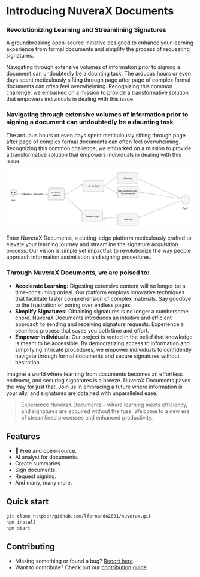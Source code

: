# Introducing NuveraX Documents
### Revolutionizing Learning and Streamlining Signatures

A groundbreaking open-source initiative designed to enhance your learning experience from formal documents and simplify the process of requesting signatures.

Navigating through extensive volumes of information prior to signing a document can undoubtedly be a daunting task. The arduous hours or even days spent meticulously sifting through page after page of complex formal documents can often feel overwhelming. Recognizing this common challenge, we embarked on a mission to provide a transformative solution that empowers individuals in dealing with this issue.

### Navigating through extensive volumes of information prior to signing a document can undoubtedly be a daunting task

The arduous hours or even days spent meticulously sifting through page after page of complex formal documents can often feel overwhelming. Recognizing this common challenge, we embarked on a mission to provide a transformative solution that empowers individuals in dealing with this issue.

![Diagram](./docs/assets/img1.png)

Enter NuveraX Documents, a cutting-edge platform meticulously crafted to elevate your learning journey and streamline the signature acquisition process. Our vision is simple yet impactful: to revolutionize the way people approach information assimilation and signing procedures.

### Through NuveraX Documents, we are poised to:

- **Accelerate Learning:** Digesting extensive content will no longer be a time-consuming ordeal. Our platform employs innovative techniques that facilitate faster comprehension of complex materials. Say goodbye to the frustration of poring over endless pages.
- **Simplify Signatures:** Obtaining signatures is no longer a cumbersome chore. NuveraX Documents introduces an intuitive and efficient approach to sending and receiving signature requests. Experience a seamless process that saves you both time and effort.
- **Empower Individuals:** Our project is rooted in the belief that knowledge is meant to be accessible. By democratizing access to information and simplifying intricate procedures, we empower individuals to confidently navigate through formal documents and secure signatures without hesitation.

Imagine a world where learning from documents becomes an effortless endeavor, and securing signatures is a breeze. NuveraX Documents paves the way for just that. Join us in embracing a future where information is your ally, and signatures are obtained with unparalleled ease.

> Experience NuveraX Documents – where learning meets efficiency, and signatures are acquired without the fuss. Welcome to a new era of streamlined processes and enhanced productivity.

## Features
- 💯 Free and open-source.
- AI analyst for documents.
- Create summaries.
- Sign documents.
- Request signing.
- And many, many more.

## Quick start

```
git clone https://github.com/lfernando2091/nuverax.git
npm install
npm start
```

## Contributing
- Missing something or found a bug? [Report here](https://github.com/lfernando2091/nuverax/issues).
- Want to contribute? Check out our [contribution guide](https://github.com/lfernando2091/nuverax/blob/main/CONTRIBUTION.md)

